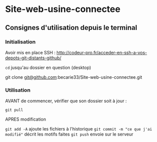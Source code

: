 # Site-web-usine-connectee

## Consignes d'utilisation depuis le terminal
 
### Initialisation 

Avoir mis en place SSH : http://codeur-pro.fr/acceder-en-ssh-a-vos-depots-git-distants-github/

`cd` jusqu'au dossier en question (desktop)

git clone git@github.com:becarie33/Site-web-usine-connectee.git


### Utilisation

AVANT de commencer, vérifier que son dossier soit à jour : 

`git pull`

APRES modification

`git add -A` ajoute les fichiers à l'historique
`git commit -m "ce que j'ai modifié"` décrit les motifs faites
`git push` envoie sur le serveur
